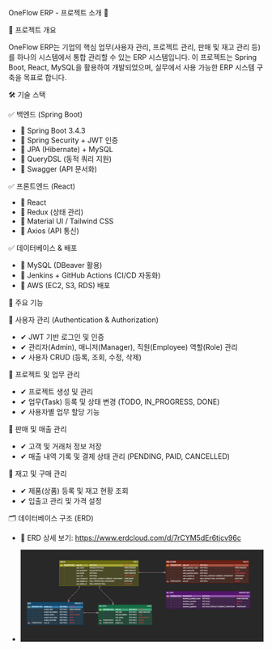 OneFlow ERP - 프로젝트 소개 🚀

📌 프로젝트 개요

OneFlow ERP는 기업의 핵심 업무(사용자 관리, 프로젝트 관리, 판매 및 재고 관리 등)를 하나의 시스템에서 통합 관리할 수 있는 ERP 시스템입니다.
이 프로젝트는 Spring Boot, React, MySQL을 활용하여 개발되었으며, 실무에서 사용 가능한 ERP 시스템 구축을 목표로 합니다.

🛠️ 기술 스택

✅ 백엔드 (Spring Boot)

-    🔹 Spring Boot 3.4.3 
-    🔹 Spring Security + JWT 인증
-    🔹 JPA (Hibernate) + MySQL
-    🔹 QueryDSL (동적 쿼리 지원)
-    🔹 Swagger (API 문서화)


✅ 프론트엔드 (React)

-    🔹 React
-    🔹 Redux (상태 관리)
-    🔹 Material UI / Tailwind CSS
-    🔹 Axios (API 통신)


✅ 데이터베이스 & 배포

-    🔹 MySQL (DBeaver 활용)
-    🔹 Jenkins + GitHub Actions (CI/CD 자동화)
-    🔹 AWS (EC2, S3, RDS) 배포




🎯 주요 기능

🔹 사용자 관리 (Authentication & Authorization)

-    ✔ JWT 기반 로그인 및 인증
-    ✔ 관리자(Admin), 매니저(Manager), 직원(Employee) 역할(Role) 관리
-    ✔ 사용자 CRUD (등록, 조회, 수정, 삭제)

🔹 프로젝트 및 업무 관리

-    ✔ 프로젝트 생성 및 관리
-    ✔ 업무(Task) 등록 및 상태 변경 (TODO, IN_PROGRESS, DONE)
-    ✔ 사용자별 업무 할당 기능

🔹 판매 및 매출 관리

-    ✔ 고객 및 거래처 정보 저장
-    ✔ 매출 내역 기록 및 결제 상태 관리 (PENDING, PAID, CANCELLED)

🔹 재고 및 구매 관리

-    ✔ 제품(상품) 등록 및 재고 현황 조회
-    ✔ 입출고 관리 및 가격 설정




🗂 데이터베이스 구조 (ERD)

-    📌 ERD 상세 보기: https://www.erdcloud.com/d/7rCYM5dEr6tjcv96c

-    <img width="1680" alt="ERD Structural Chart" src="https://github.com/JaydenKim0528/ONEFLOW_ERP/blob/master/ERD_Image.jpg">





